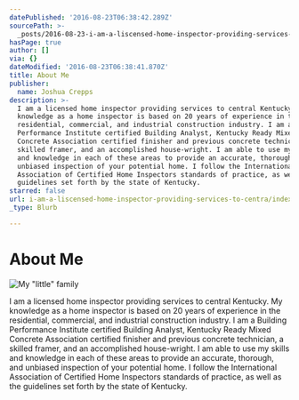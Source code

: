 ```yaml
---
datePublished: '2016-08-23T06:38:42.289Z'
sourcePath: >-
  _posts/2016-08-23-i-am-a-liscensed-home-inspector-providing-services-to-centra.md
hasPage: true
author: []
via: {}
dateModified: '2016-08-23T06:38:41.870Z'
title: About Me
publisher:
  name: Joshua Crepps
description: >-
  I am a licensed home inspector providing services to central Kentucky. My
  knowledge as a home inspector is based on 20 years of experience in the
  residential, commercial, and industrial construction industry. I am a Building
  Performance Institute certified Building Analyst, Kentucky Ready Mixed
  Concrete Association certified finisher and previous concrete technician, a
  skilled framer, and an accomplished house-wright. I am able to use my skills
  and knowledge in each of these areas to provide an accurate, thorough, and
  unbiased inspection of your potential home. I follow the International
  Association of Certified Home Inspectors standards of practice, as well as the
  guidelines set forth by the state of Kentucky.
starred: false
url: i-am-a-liscensed-home-inspector-providing-services-to-centra/index.html
_type: Blurb

---
```

# About Me
![My "little" family](https://the-grid-user-content.s3-us-west-2.amazonaws.com/c02698a6-6c87-4989-b1a9-8749395b7502.jpg)

I am a licensed home inspector providing services to central Kentucky. My knowledge as a home inspector is based on 20 years of experience in the residential, commercial, and industrial construction industry. I am a Building Performance Institute certified Building Analyst, Kentucky Ready Mixed Concrete Association certified finisher and previous concrete technician, a skilled framer, and an accomplished house-wright. I am able to use my skills and knowledge in each of these areas to provide an accurate, thorough, and unbiased inspection of your potential home. I follow the International Association of Certified Home Inspectors standards of practice, as well as the guidelines set forth by the state of Kentucky.